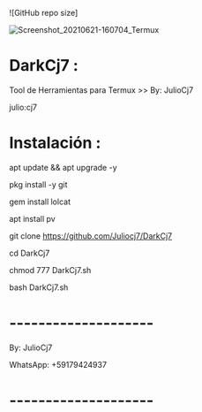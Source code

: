 ![GitHub repo size]

![Screenshot_20210621-160704_Termux](https://user-images.githubusercontent.com/81049859/122821939-7212b000-d2ab-11eb-975a-66e1a5d00868.png)
# DarkCj7 :
Tool de Herramientas para Termux >> By: JulioCj7

julio:cj7

# Instalación :

apt update && apt upgrade -y

pkg install -y git

gem install lolcat

apt install pv

git clone https://github.com/Juliocj7/DarkCj7

cd DarkCj7

chmod 777 DarkCj7.sh

bash DarkCj7.sh

# --------------------

By: JulioCj7

WhatsApp: +59179424937

# --------------------
